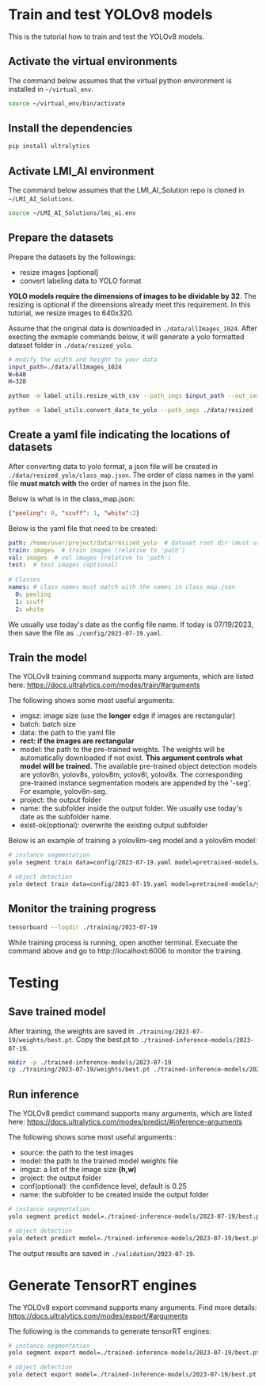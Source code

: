 # Train and test YOLOv8 models
This is the tutorial how to train and test the YOLOv8 models.

## Activate the virtual environments
The command below assumes that the virtual python environment is installed in `~/virtual_env`.

```bash
source ~/virtual_env/bin/activate
```

## Install the dependencies
```bash
pip install ultralytics
```

## Activate LMI_AI environment
The command below assumes that the LMI_AI_Solution repo is cloned in `~/LMI_AI_Solutions`.

```bash
source ~/LMI_AI_Solutions/lmi_ai.env
```

## Prepare the datasets
Prepare the datasets by the followings:
- resize images [optional]
- convert labeling data to YOLO format

**YOLO models require the dimensions of images to be dividable by 32**. The resizing is optional if the dimensions already meet this requirement. In this tutorial, we resize images to 640x320.

Assume that the original data is downloaded in `./data/allImages_1024`. After execting the exmaple commands below, it will generate a yolo formatted dataset folder in `./data/resized_yolo`.

```bash
# modify the width and height to your data
input_path=./data/allImages_1024
W=640
H=320

python -m label_utils.resize_with_csv --path_imgs $input_path --out_imsz $W,$H --path_out ./data/resized

python -m label_utils.convert_data_to_yolo --path_imgs ./data/resized --path_out ./data/resized_yolo
```

## Create a yaml file indicating the locations of datasets
After converting data to yolo format, a json file will be created in `./data/resized_yolo/class_map.json`. The order of class names in the yaml file **must match with** the order of names in the json file. 

Below is what is in the class_map.json:
```json
{"peeling": 0, "scuff": 1, "white":2}
```

Below is the yaml file that need to be created:
```yaml
path: /home/user/project/data/resized_yolo  # dataset root dir (must use absolute path!)
train: images  # train images (relative to 'path')
val: images  # val images (relative to 'path')
test:  # test images (optional)
 
# Classes
names: # class names must match with the names in class_map.json
  0: peeling
  1: scuff
  2: white
```
We usually use today's date as the config file name. If today is 07/19/2023, then save the file as `./config/2023-07-19.yaml`.


## Train the model
The YOLOv8 training command supports many arguments, which are listed here: https://docs.ultralytics.com/modes/train/#arguments

The following shows some most useful arguments:
- imgsz: image size (use the **longer** edge if images are rectangular)
- batch: batch size
- data: the path to the yaml file
- **rect: if the images are rectangular**
- model: the path to the pre-trained weights. The weights will be automatically downloaded if not exist. **This argument controls what model will be trained.** The available pre-trained object detection models are yolov8n, yolov8s, yolov8m, yolov8l, yolov8x. The corresponding pre-trained instance segmentation models are appended by the '-seg'. For example, yolov8n-seg.
- project: the output folder
- name: the subfolder inside the output folder. We usually use today's date as the subfolder name.
- exist-ok(optional): overwrite the existing output subfolder

Below is an example of training a yolov8m-seg model and a yolov8m model: 
```bash
# instance segmentation
yolo segment train data=config/2023-07-19.yaml model=pretrained-models/yolov8m-seg.pt epochs=300 batch=16 imgsz=640 rect=True  project=training name=2023-07-19 exist_ok=True

# object detection
yolo detect train data=config/2023-07-19.yaml model=pretrained-models/yolov8m.pt epochs=300 batch=16 imgsz=640 rect=True  project=training name=2023-07-19 exist_ok=True
```

## Monitor the training progress
```bash
tensorboard --logdir ./training/2023-07-19
```
While training process is running, open another terminal.
Execuate the command above and go to http://localhost:6006 to monitor the training.


# Testing
## Save trained model
After training, the weights are saved in `./training/2023-07-19/weights/best.pt`. Copy the best.pt to `./trained-inference-models/2023-07-19`.

```bash
mkdir -p ./trained-inference-models/2023-07-19
cp ./training/2023-07-19/weights/best.pt ./trained-inference-models/2023-07-19
```

## Run inference
The YOLOv8 predict command supports many arguments, which are listed here: https://docs.ultralytics.com/modes/predict/#inference-arguments

The following shows some most useful arguments::
- source: the path to the test images
- model: the path to the trained model weights file
- imgsz: a list of the image size **(h,w)**
- project: the output folder
- conf(optional): the confidence level, default is 0.25
- name: the subfolder to be created inside the output folder

```bash
# instance segmentation
yolo segment predict model=./trained-inference-models/2023-07-19/best.pt source=./data/resized_yolo/images imgsz=320,640 project=./validation name=2023-07-19 exist_ok=True

# object detection
yolo detect predict model=./trained-inference-models/2023-07-19/best.pt source=./data/resized_yolo/images imgsz=320,640 project=./validation name=2023-07-19 exist_ok=True
```
The output results are saved in `./validation/2023-07-19`.

# Generate TensorRT engines
The YOLOv8 export command supports many arguments. Find more details: https://docs.ultralytics.com/modes/export/#arguments

The following is the commands to generate tensorRT engines:
```bash
# instance segmentation
yolo segment export model=./trained-inference-models/2023-07-19/best.pt format=engine imgsz=320,640 half=True device=0

# object detection
yolo detect export model=./trained-inference-models/2023-07-19/best.pt format=engine imgsz=320,640 half=True device=0
```
